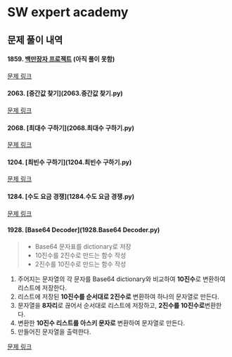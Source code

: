 # SW expert academy

## 문제 풀이 내역

#### 1859. [백만장자 프로젝트](1859.백만장자프로젝트.py) (아직  풀이 못함)

[문제 링크](https://www.swexpertacademy.com/main/code/problem/problemDetail.do?contestProbId=AV5LrsUaDxcDFAXc&categoryId=AV5LrsUaDxcDFAXc&categoryType=CODE)

#### 2063. [중간값 찾기](2063.중간값 찾기.py)

[문제 링크](https://www.swexpertacademy.com/main/code/problem/problemDetail.do?contestProbId=AV5QPsXKA2UDFAUq&categoryId=AV5QPsXKA2UDFAUq&categoryType=CODE)

#### 2068. [최대수 구하기](2068.최대수 구하기.py)

[문제 링크](https://www.swexpertacademy.com/main/code/problem/problemDetail.do?contestProbId=AV5QQhbqA4QDFAUq&categoryId=AV5QQhbqA4QDFAUq&categoryType=CODE)

#### 1204. [최빈수 구하기](1204.최빈수 구하기.py)

[문제 링크](https://www.swexpertacademy.com/main/code/problem/problemDetail.do?contestProbId=AV13zo1KAAACFAYh&categoryId=AV13zo1KAAACFAYh&categoryType=CODE)

#### 1284. [수도 요금 경쟁](1284.수도 요금 경쟁.py)

[문제 링크](https://swexpertacademy.com/main/code/problem/problemDetail.do?contestProbId=AV189xUaI8UCFAZN&categoryId=AV189xUaI8UCFAZN&categoryType=CODE)

#### 1928. [Base64 Decoder](1928.Base64 Decoder.py)

> * Base64 문자표를 dictionary로 저장
> * 10진수를 2진수로 만드는 함수 작성
> * 2진수를 10진수로 만드는 함수 작성

1. 주어지는 문자열의 각 문자를 Base64 dictionary와 비교하여 **10진수**로 변환하여 리스트에 저장한다.
2. 리스트에 저장된 **10진수를 순서대로 2진수로** 변환하여 하나의  문자열로 만든다.
3. 문자열을 **8자리**로 끊어서 순서대로 리스트에 저장하고, **2진수를 10진수로**변환한다.
4. 변환한 **10진수 리스트를 아스키 문자로** 변환하여 문자열로 만든다.
5. 만들어진 문자열을 출력한다.

[문제 링크](https://swexpertacademy.com/main/code/problem/problemDetail.do?contestProbId=AV5PR4DKAG0DFAUq&categoryId=AV5PR4DKAG0DFAUq&categoryType=CODE)

